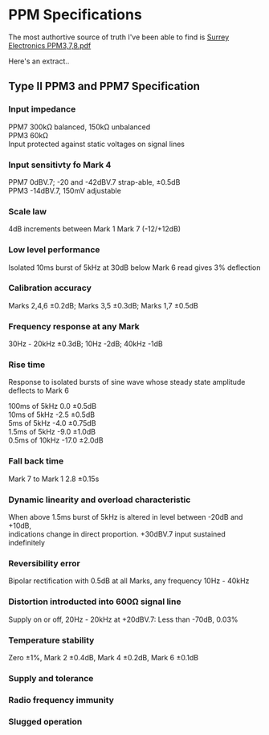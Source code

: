 # PPM Specifications

The most authortive source of truth I've been able to find is 
[Surrey Electronics PPM3,7,8.pdf](http://www.surreyelectronics.com/leaflets/PPM3,7,8.pdf)

Here's an extract..

## Type II PPM3 and PPM7 Specification

### Input impedance

PPM7 300kΩ balanced, 150kΩ unbalanced \
PPM3 60kΩ \
Input protected against static voltages on signal lines

### Input sensitivty fo Mark 4

PPM7 0dBV.7; -20 and -42dBV.7 strap-able, ±0.5dB \
PPM3 -14dBV.7, 150mV adjustable

### Scale law

4dB increments between Mark 1 Mark 7 (-12/+12dB)

### Low level performance

Isolated 10ms burst of 5kHz at 30dB below Mark 6 read gives 3% deflection

### Calibration accuracy

Marks 2,4,6 ±0.2dB; Marks 3,5 ±0.3dB; Marks 1,7 ±0.5dB

### Frequency response at any Mark

30Hz - 20kHz ±0.3dB; 10Hz -2dB; 40kHz -1dB

### Rise time

Response to isolated bursts of sine wave whose steady state amplitude deflects to Mark 6

100ms of 5kHz 0.0 ±0.5dB \
10ms of 5kHz -2.5 ±0.5dB \
5ms of 5kHz -4.0 ±0.75dB \
1.5ms of 5kHz -9.0	±1.0dB \
0.5ms of 10kHz -17.0 ±2.0dB

### Fall back time

Mark 7 to Mark 1 2.8 ±0.15s

### Dynamic linearity and overload characteristic

When above 1.5ms burst of 5kHz is altered in level between -20dB and +10dB, \
indications change in direct proportion. +30dBV.7 input sustained indefinitely

### Reversibility error

Bipolar rectification with 0.5dB at all Marks, any frequency 10Hz - 40kHz

### Distortion introducted into 600Ω signal line

Supply on or off, 20Hz - 20kHz at +20dBV.7: Less than -70dB, 0.03%

### Temperature stability

Zero ±1%, Mark 2 ±0.4dB, Mark 4 ±0.2dB, Mark 6 ±0.1dB

### Supply and tolerance

### Radio frequency immunity

### Slugged operation

